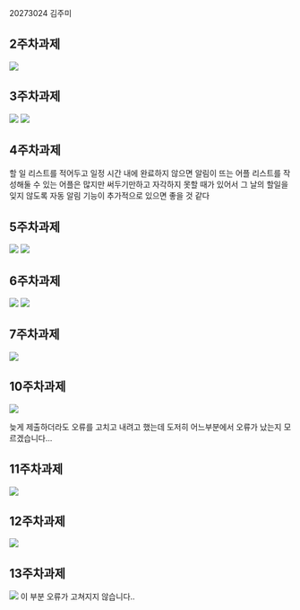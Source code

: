 20273024 김주미

## 2주차과제
<img width="" height="" src="./png/캡처 (1).png"></img>

## 3주차과제
<img width="" height="" src="./png/캡처.PNG"></img>
<img width="" height="" src="./png/캡처2.PNG"></img>

## 4주차과제

할 일 리스트를 적어두고 일정 시간 내에 완료하지 않으면 알림이 뜨는 어플
리스트를 작성해둘 수 있는 어플은 많지만 써두기만하고 자각하지 못할 때가 있어서
그 날의 할일을 잊지 않도록 자동 알림 기능이 추가적으로 있으면 좋을 것 같다

## 5주차과제
<img width="" height="" src="./png/cat.PNG"></img>
<img width="" height="" src="./png/dog.PNG"></img>

## 6주차과제
<img width="" height="" src="./png/capture1.PNG"></img>
<img width="" height="" src="./png/capture2.PNG"></img>

## 7주차과제
<img width="" height="" src="./png/d.PNG"></img>

## 10주차과제
<img width="" height="" src="./png/오류.PNG"></img>

늦게 제출하더라도 오류를 고치고 내려고 했는데 도저히 어느부분에서 오류가 났는지 모르겠습니다...

## 11주차과제
<img width="" height="" src="./png/11st.PNG"></img>

## 12주차과제
<img width="" height="" src="./png/name.PNG"></img>

## 13주차과제
<img width="" height="" src="./png/캡처3.PNG"></img>
이 부분 오류가 고쳐지지 않습니다..
